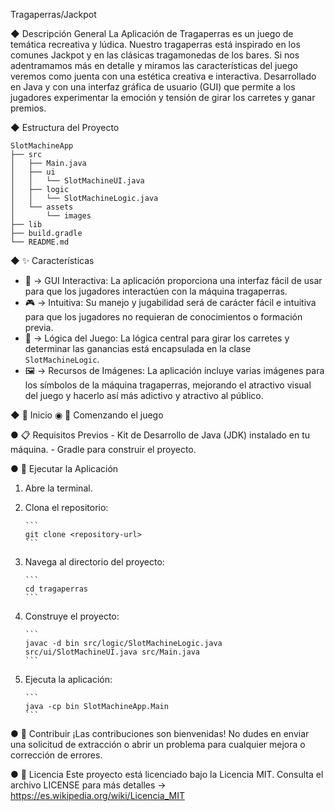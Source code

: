 Tragaperras/Jackpot


◆ Descripción General
La Aplicación de Tragaperras es un juego de temática recreativa y lúdica. Nuestro tragaperras está inspirado en los comunes Jackpot y en las clásicas tragamonedas de los bares.
Si nos adentramamos más en detalle y miramos las características del juego veremos como juenta con una estética creativa e interactiva. Desarrollado en Java y con una interfaz gráfica de usuario (GUI) que permite a los jugadores experimentar la emoción y tensión de girar los carretes y ganar premios.


◆ Estructura del Proyecto
```
SlotMachineApp
├── src
│   ├── Main.java
│   ├── ui
│   │   └── SlotMachineUI.java
│   ├── logic
│   │   └── SlotMachineLogic.java
│   └── assets
│       └── images
├── lib
├── build.gradle
└── README.md
```


◆ ✨ Características
   - 🎨 →  GUI Interactiva: La aplicación proporciona una interfaz fácil de usar para que los jugadores interactúen con la máquina tragaperras.
   - 🎮 →  Intuitiva: Su manejo y jugabilidad será de carácter fácil e intuitiva para que los jugadores no requieran de conocimientos o formación previa.
   - 🧠 →  Lógica del Juego: La lógica central para girar los carretes y determinar las ganancias está encapsulada en la clase `SlotMachineLogic`.
   - 🖼️ →  Recursos de Imágenes: La aplicación incluye varias imágenes para los símbolos de la máquina tragaperras, mejorando el atractivo visual del juego y hacerlo así más adictivo y atractivo al público.
     

◆ 📌 Inicio
◉ 🚀 Comenzando el juego
   
   ● 📋 Requisitos Previos
      - Kit de Desarrollo de Java (JDK) instalado en tu máquina.
      - Gradle para construir el proyecto.
      
● 🏃 Ejecutar la Aplicación
  1. Abre la terminal.
  2. Clona el repositorio:
     
         ```
         git clone <repository-url>
         ```
     
  4. Navega al directorio del proyecto:
     
         ```
         cd tragaperras
         ```
     
  6. Construye el proyecto:
     
         ```
         javac -d bin src/logic/SlotMachineLogic.java src/ui/SlotMachineUI.java src/Main.java
         ```
     
  8. Ejecuta la aplicación:
     
         ```
         java -cp bin SlotMachineApp.Main
         ```
         

   ● 🤝 Contribuir
      ¡Las contribuciones son bienvenidas! No dudes en enviar una solicitud de extracción o abrir un problema para cualquier mejora o corrección de errores.
      
   ● 📄 Licencia
      Este proyecto está licenciado bajo la Licencia MIT. Consulta el archivo LICENSE para más detalles →  https://es.wikipedia.org/wiki/Licencia_MIT
